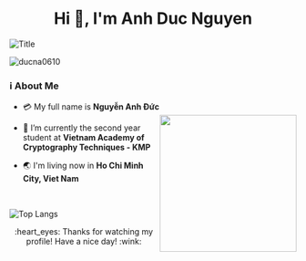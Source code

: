 
<h1 align="center">Hi 👋, I'm Anh Duc Nguyen</h1>

<img align="center" src="https://readme-typing-svg.herokuapp.com?font=Architects+Daughter&size=30&pause=700&color=A369F7FF&width=800&lines=😍Welcome+to+my+Github+profile!!;Hi👋!!!+I'm+Anh+Duc+Nguyen;I'm+pleased+you+to+spend+time+viewing+my+profile💕!!!" alt="Title"></img>

<p align="left"> <img src="https://komarev.com/ghpvc/?username=ducna0610&label=Profile%20views&color=0e75b6&style=flat" alt="ducna0610" /> </p>


### ℹ️ About Me

- 💳 My full name is **Nguyễn Anh Đức** </h1><img src="https://media.tenor.com/2co4feAipsYAAAAM/hasbulla-hasbik.gif" width="240px" align="right"/>

- 🏫 I’m currently the second year student at **Vietnam Academy of Cryptography Techniques - KMP**

- 🌏 I'm living now in **Ho Chi Minh City, Viet Nam**


</br>

![Top Langs](https://github-readme-stats.vercel.app/api/top-langs/?username=ducna0610&layout=compact&text_color=daf7dc&bg_color=222222)

<div align="center">
  :heart_eyes: Thanks for watching my profile! Have a nice day! :wink: <br/>
 
</div>
